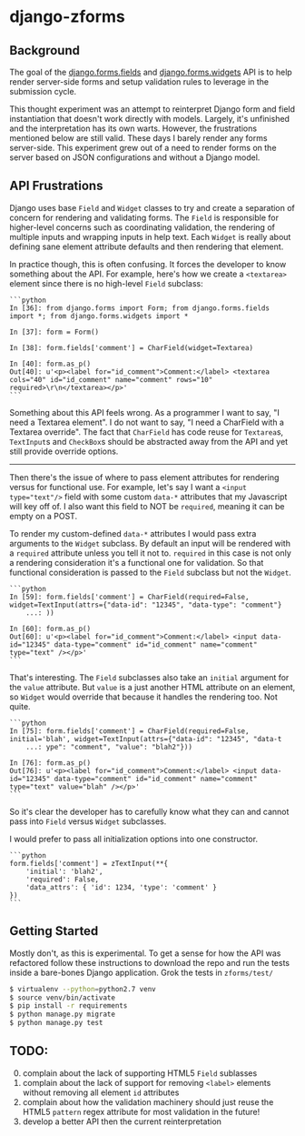 django-zforms
==============

## Background

The goal of the [django.forms.fields](https://github.com/django/django/blob/1.10.3/django/forms/fields.py) and
[django.forms.widgets](https://github.com/django/django/blob/1.10.3/django/forms/widgets.py) API is to help render
server-side forms and setup validation rules to leverage in the submission cycle.

This thought experiment was an attempt to reinterpret Django form and field instantiation that doesn't work directly with models.
Largely, it's unfinished and the interpretation has its own warts. However, the frustrations mentioned
below are still valid. These days I barely render any forms server-side. This experiment grew out of a need to
render forms on the server based on JSON configurations and without a Django model.

## API Frustrations

Django uses base `Field` and `Widget` classes to try and create a separation of concern for rendering and validating forms.
The `Field` is responsible for higher-level concerns such as coordinating validation, the rendering of multiple inputs and wrapping
inputs in help text. Each `Widget` is really about defining sane element attribute defaults and then rendering that element.

In practice though, this is often confusing. It forces the developer to know something about the API. For example,
here's how we create a `<textarea>` element since there is no high-level `Field` subclass:

    ```python
    In [36]: from django.forms import Form; from django.forms.fields import *; from django.forms.widgets import *

    In [37]: form = Form()

    In [38]: form.fields['comment'] = CharField(widget=Textarea)

    In [40]: form.as_p()
    Out[40]: u'<p><label for="id_comment">Comment:</label> <textarea cols="40" id="id_comment" name="comment" rows="10" required>\r\n</textarea></p>'
    ```

Something about this API feels wrong. As a programmer I want to say, "I need a Textarea element".
I do not want to say, "I need a CharField with a Textarea override". The fact that `CharField` has code reuse for `Textarea`s,
`TextInput`s and `CheckBox`s should be abstracted away from the API and yet still provide override options.

---

Then there's the issue of where to pass element attributes for rendering versus for functional use. For example, let's say
I want a `<input type="text"/>` field with some custom `data-*` attributes that my Javascript will key off of. I also want
this field to NOT be `required`, meaning it can be empty on a POST.

To render my custom-defined `data-*` attributes I would pass extra arguments to the `Widget` subclass. By default an input will
be rendered with a `required` attribute unless you tell it not to. `required` in this case
is not only a rendering consideration it's a functional one for validation. So that functional consideration is passed to the
`Field` subclass but not the `Widget`.

    ```python
    In [59]: form.fields['comment'] = CharField(required=False, widget=TextInput(attrs={"data-id": "12345", "data-type": "comment"}
        ...: ))

    In [60]: form.as_p()
    Out[60]: u'<p><label for="id_comment">Comment:</label> <input data-id="12345" data-type="comment" id="id_comment" name="comment" type="text" /></p>'
    ```

That's interesting. The `Field` subclasses also take an `initial` argument for the `value` attribute. But `value` is a just another HTML attribute
on an element, so `Widget` would override that because it handles the rendering too. Not quite.

    ```python
    In [75]: form.fields['comment'] = CharField(required=False, initial='blah', widget=TextInput(attrs={"data-id": "12345", "data-t
        ...: ype": "comment", "value": "blah2"}))

    In [76]: form.as_p()
    Out[76]: u'<p><label for="id_comment">Comment:</label> <input data-id="12345" data-type="comment" id="id_comment" name="comment" type="text" value="blah" /></p>'
    ```
So it's clear the developer has to carefully know what they can and cannot pass into `Field` versus `Widget` subclasses.

I would prefer to pass all initialization options into one constructor.

    ```python
    form.fields['comment'] = zTextInput(**{
        'initial': 'blah2',
        'required': False,
        'data_attrs': { 'id': 1234, 'type': 'comment' }
    })
    ```

## Getting Started

Mostly don't, as this is experimental. To get a sense for how the API was refactored follow these instructions
to download the repo and run the tests inside a bare-bones Django application. Grok the tests in `zforms/test/`

```bash
$ virtualenv --python=python2.7 venv
$ source venv/bin/activate
$ pip install -r requirements
$ python manage.py migrate
$ python manage.py test
```

## TODO:
0. complain about the lack of supporting HTML5 `Field` sublasses
0. complain about the lack of support for removing `<label>` elements without removing all element `id` attributes
0. complain about how the validation machinery should just reuse the HTML5 `pattern` regex attribute for most validation in the future!
0. develop a better API then the current reinterpretation